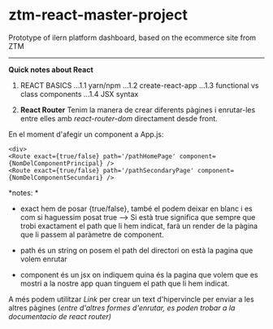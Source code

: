 # ztm-react-master-project
Prototype of ilern platform dashboard, based on the ecommerce site from ZTM

---

**Quick notes about React**
1. REACT BASICS
...1.1 yarn/npm
...1.2 create-react-app
...1.3 functional vs class components
...1.4 JSX syntax


2. **React Router**
Tenim la manera de crear diferents pàgines i enrutar-les entre elles amb _react-router-dom_ directament desde front.

En el moment d'afegir un component a App.js:
```return(
<div>
<Route exact={true/false} path='/pathHomePage' component={NomDelComponentPrincipal} />
<Route exact={true/false} path='/pathSecondaryPage' component={NomDelComponentSecundari} />
```

*notes: *
- exact hem de posar {true/false}, també el podem deixar en blanc i es com si haguessim posat true --> Si està true significa que sempre que trobi exactament el path que li hem indicat, farà un render de la pàgina que li passem al paràmetre de component.

- path és un string on posem el path del directori on està la pagina que volem enrutar

- component és un jsx on indiquem quina és la pagina que volem que es mostri a la nostre app quan tinguem el path que li hem indicat.

A més podem utilitzar *Link* per crear un text d'hipervincle per enviar a les altres pàgines (*entre d'altres formes d'enrutar, es poden trobar a la documentacio de react router)*


